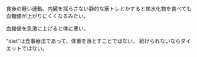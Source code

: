 食後の軽い運動、内臓を揺らさない静的な筋トレとかすると炭水化物を食べても血糖値が上がりにくくなるみたい。

血糖値を急激に上げると体に悪い。

"diet"は食事療法であって、体重を落とすことではない。
続けられないならダイエットではない。

